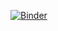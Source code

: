 [![Binder](https://mybinder.org/badge_logo.svg)](https://mybinder.org/v2/gh/vansteph/coderefinery-binder/HEAD)
